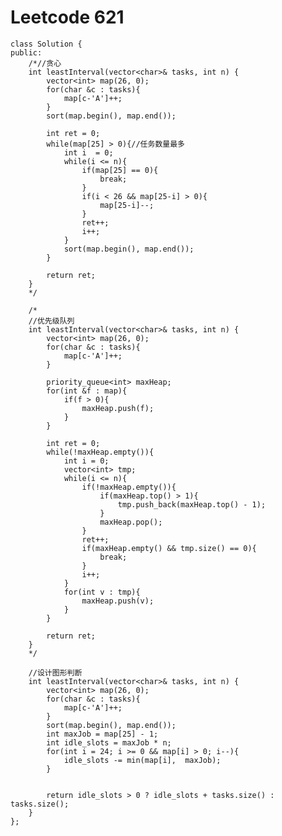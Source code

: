 # Leetcode 621
    class Solution {
    public:
        /*//贪心
        int leastInterval(vector<char>& tasks, int n) {
            vector<int> map(26, 0);
            for(char &c : tasks){
                map[c-'A']++;
            }
            sort(map.begin(), map.end());

            int ret = 0;
            while(map[25] > 0){//任务数量最多
                int i  = 0;
                while(i <= n){
                    if(map[25] == 0){
                        break;
                    }
                    if(i < 26 && map[25-i] > 0){
                        map[25-i]--;
                    }
                    ret++;
                    i++;
                }
                sort(map.begin(), map.end());
            }

            return ret;
        }
        */

        /*
        //优先级队列
        int leastInterval(vector<char>& tasks, int n) {
            vector<int> map(26, 0);
            for(char &c : tasks){
                map[c-'A']++;
            }

            priority_queue<int> maxHeap;
            for(int &f : map){
                if(f > 0){
                    maxHeap.push(f);
                }
            }

            int ret = 0;
            while(!maxHeap.empty()){
                int i = 0;
                vector<int> tmp;
                while(i <= n){
                    if(!maxHeap.empty()){
                        if(maxHeap.top() > 1){
                            tmp.push_back(maxHeap.top() - 1);
                        }
                        maxHeap.pop();
                    }
                    ret++;
                    if(maxHeap.empty() && tmp.size() == 0){
                        break;
                    }
                    i++;
                }
                for(int v : tmp){
                    maxHeap.push(v);
                }
            }

            return ret;
        }
        */

        //设计图形判断
        int leastInterval(vector<char>& tasks, int n) {
            vector<int> map(26, 0);
            for(char &c : tasks){
                map[c-'A']++;
            }
            sort(map.begin(), map.end());
            int maxJob = map[25] - 1;
            int idle_slots = maxJob * n;
            for(int i = 24; i >= 0 && map[i] > 0; i--){
                idle_slots -= min(map[i],  maxJob);
            }


            return idle_slots > 0 ? idle_slots + tasks.size() : tasks.size();
        }
    };
